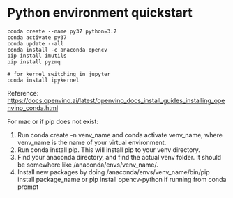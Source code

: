 # Python environment quickstart

```
conda create --name py37 python=3.7
conda activate py37
conda update --all
conda install -c anaconda opencv
pip install imutils
pip install pyzmq

# for kernel switching in jupyter
conda install ipykernel
```

Reference: https://docs.openvino.ai/latest/openvino_docs_install_guides_installing_openvino_conda.html

For mac or if pip does not exist:

1. Run conda create -n venv_name and conda activate venv_name, where venv_name is the name of your virtual environment.
2. Run conda install pip. This will install pip to your venv directory.
3. Find your anaconda directory, and find the actual venv folder. It should be somewhere like /anaconda/envs/venv_name/.
4. Install new packages by doing /anaconda/envs/venv_name/bin/pip install package_name or pip install opencv-python if running from conda prompt

